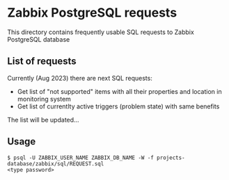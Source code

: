 # Zabbix PostgreSQL requests
This directory contains frequently usable SQL requests to Zabbix PostgreSQL database

## List of requests
Currently (Aug 2023) there are next SQL requests:
+ Get list of "not supported" items with all their properties and location in monitoring system
+ Get list of currentlty active triggers (problem state) with same benefits

The list will be updated...

## Usage
```
$ psql -U ZABBIX_USER_NAME ZABBIX_DB_NAME -W -f projects-database/zabbix/sql/REQUEST.sql
<type password>
```
